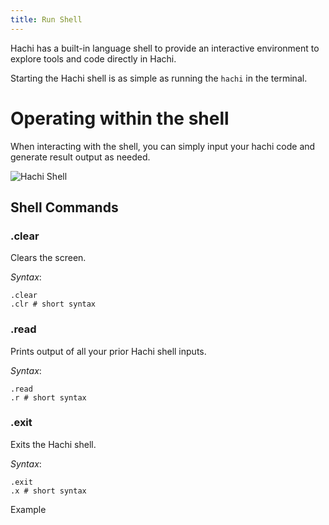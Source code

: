 ```yaml
---
title: Run Shell
---
```


Hachi has a built-in language shell to provide an interactive environment to explore tools and code directly in Hachi.

Starting the Hachi shell is as simple as running the `hachi` in the terminal.

# Operating within the shell

When interacting with the shell, you can simply input your hachi code and generate result output as needed.

![Hachi Shell](/Hachi-Shell.png "Hachi Interactive Shell" )

## Shell Commands

### .clear
Clears the screen.

*Syntax*:

    .clear
    .clr # short syntax

### .read
Prints output of all your prior Hachi shell inputs.

*Syntax*:

    .read
    .r # short syntax

### .exit
Exits the Hachi shell.

*Syntax*:

    .exit
    .x # short syntax

Example
